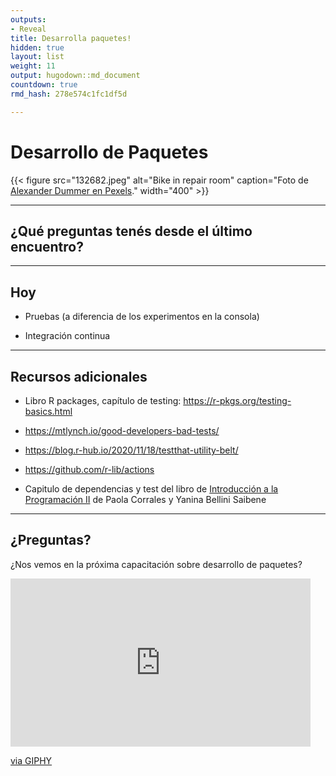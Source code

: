 ```yaml
---
outputs:
- Reveal
title: Desarrolla paquetes!
hidden: true
layout: list
weight: 11
output: hugodown::md_document
countdown: true
rmd_hash: 278e574c1fc1df5d

---
```


# Desarrollo de Paquetes

<div class="highlight">

</div>

<div class="highlight">

{{< figure src="132682.jpeg" alt="Bike in repair room" caption="Foto de [Alexander Dummer en Pexels](https://www.pexels.com/photo/black-road-bicycle-inside-room-132682/)." width="400" >}}

</div>

------------------------------------------------------------------------

## ¿Qué preguntas tenés desde el último encuentro?

------------------------------------------------------------------------

## Hoy

-   Pruebas (a diferencia de los experimentos en la consola)

-   Integración continua

------------------------------------------------------------------------

## Recursos adicionales

-   Libro R packages, capítulo de testing: <https://r-pkgs.org/testing-basics.html>

-   <https://mtlynch.io/good-developers-bad-tests/>

-   <https://blog.r-hub.io/2020/11/18/testthat-utility-belt/>

-   <https://github.com/r-lib/actions>

-   Capitulo de dependencias y test del libro de [Introducción a la Programación II](https://intro-programacion.netlify.app/11_errores) de Paola Corrales y Yanina Bellini Saibene

------------------------------------------------------------------------

## ¿Preguntas?

¿Nos vemos en la próxima capacitación sobre desarrollo de paquetes?

<iframe src="https://giphy.com/embed/XFpCAWSfTwXh2uSEk2" width="480" height="269" frameBorder="0" class="giphy-embed" allowFullScreen></iframe><p><a href="https://giphy.com/gifs/moon-et-extra-terrestrial-XFpCAWSfTwXh2uSEk2">via GIPHY</a></p>


